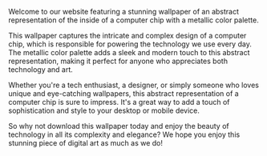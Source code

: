 <!--
Write me content for website with wallpaper "An abstract representation of the inside of a computer chip with a metallic color palette"
-->

<!--font:Montserrat-->

Welcome to our website featuring a stunning wallpaper of an abstract representation of the inside of a computer chip with a metallic color palette. 

This wallpaper captures the intricate and complex design of a computer chip, which is responsible for powering the technology we use every day. The metallic color palette adds a sleek and modern touch to this abstract representation, making it perfect for anyone who appreciates both technology and art.

Whether you're a tech enthusiast, a designer, or simply someone who loves unique and eye-catching wallpapers, this abstract representation of a computer chip is sure to impress. It's a great way to add a touch of sophistication and style to your desktop or mobile device.

So why not download this wallpaper today and enjoy the beauty of technology in all its complexity and elegance? We hope you enjoy this stunning piece of digital art as much as we do!
